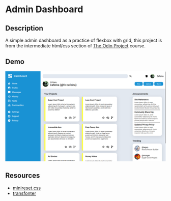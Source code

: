 # Admin Dashboard

## Description
A simple admin dashboard as a practice of flexbox with grid, this project is from the intermediate html/css section of [The Odin Project](https://www.theodinproject.com) course.

## Demo
<p align="center">
  <img alt="Demo image 0" src="demo/demo-1.png">
</p>

## Resources
- [minireset.css](https://github.com/jgthms/minireset.css)
- [transfonter](https://transfonter.org/)
